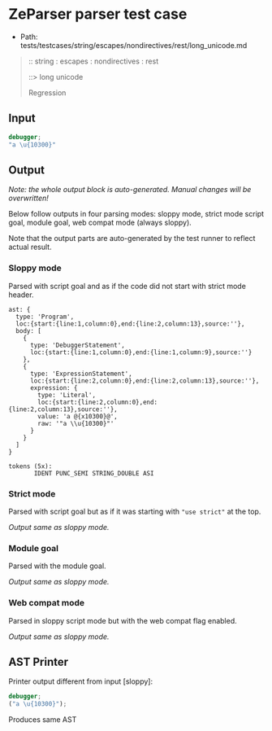 # ZeParser parser test case

- Path: tests/testcases/string/escapes/nondirectives/rest/long_unicode.md

> :: string : escapes : nondirectives : rest
>
> ::> long unicode
>
> Regression

## Input

`````js
debugger;
"a \u{10300}"
`````

## Output

_Note: the whole output block is auto-generated. Manual changes will be overwritten!_

Below follow outputs in four parsing modes: sloppy mode, strict mode script goal, module goal, web compat mode (always sloppy).

Note that the output parts are auto-generated by the test runner to reflect actual result.

### Sloppy mode

Parsed with script goal and as if the code did not start with strict mode header.

`````
ast: {
  type: 'Program',
  loc:{start:{line:1,column:0},end:{line:2,column:13},source:''},
  body: [
    {
      type: 'DebuggerStatement',
      loc:{start:{line:1,column:0},end:{line:1,column:9},source:''}
    },
    {
      type: 'ExpressionStatement',
      loc:{start:{line:2,column:0},end:{line:2,column:13},source:''},
      expression: {
        type: 'Literal',
        loc:{start:{line:2,column:0},end:{line:2,column:13},source:''},
        value: 'a @{x10300}@',
        raw: '"a \\u{10300}"'
      }
    }
  ]
}

tokens (5x):
       IDENT PUNC_SEMI STRING_DOUBLE ASI
`````

### Strict mode

Parsed with script goal but as if it was starting with `"use strict"` at the top.

_Output same as sloppy mode._

### Module goal

Parsed with the module goal.

_Output same as sloppy mode._

### Web compat mode

Parsed in sloppy script mode but with the web compat flag enabled.

_Output same as sloppy mode._

## AST Printer

Printer output different from input [sloppy]:

````js
debugger;
("a \u{10300}");
````

Produces same AST
